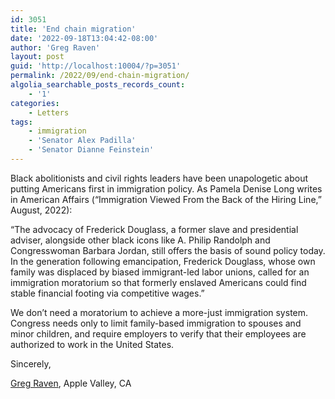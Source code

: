 ```yaml
---
id: 3051
title: 'End chain migration'
date: '2022-09-18T13:04:42-08:00'
author: 'Greg Raven'
layout: post
guid: 'http://localhost:10004/?p=3051'
permalink: /2022/09/end-chain-migration/
algolia_searchable_posts_records_count:
    - '1'
categories:
    - Letters
tags:
    - immigration
    - 'Senator Alex Padilla'
    - 'Senator Dianne Feinstein'
---
```


Black abolitionists and civil rights leaders have been unapologetic about putting Americans first in immigration policy. As Pamela Denise Long writes in American Affairs (“Immigration Viewed From the Back of the Hiring Line,” August, 2022):

“The advocacy of Frederick Douglass, a former slave and presidential adviser, alongside other black icons like A. Philip Randolph and Congresswoman Barbara Jordan, still offers the basis of sound policy today. In the generation following emancipation, Frederick Douglass, whose own family was displaced by biased immigrant-led labor unions, called for an immigration moratorium so that formerly enslaved Americans could find stable financial footing via competitive wages.”

We don’t need a moratorium to achieve a more-just immigration system. Congress needs only to limit family-based immigration to spouses and minor children, and require employers to verify that their employees are authorized to work in the United States.

Sincerely,

[Greg Raven](https://www.gregraven.org/), Apple Valley, CA